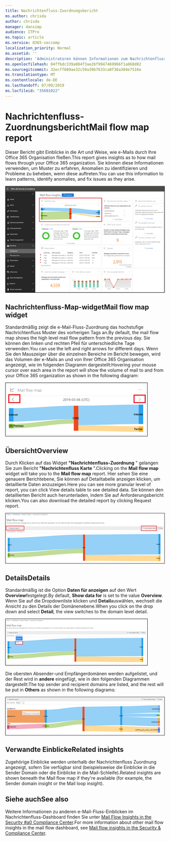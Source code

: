 ```yaml
---
title: Nachrichtenfluss-Zuordnungsbericht
ms.author: chrisda
author: chrisda
manager: dansimp
audience: ITPro
ms.topic: article
ms.service: O365-seccomp
localization_priority: Normal
ms.assetid: ''
description: 'Administratoren können Informationen zum Nachrichtenfluss-Zuordnungsbericht im Nachrichtenfluss-Dashboard im Security #a0 Compliance Center erhalten.'
ms.openlocfilehash: 04ffbdc339a084f3ae2bf9947469966f1a868d02
ms.sourcegitcommit: 32ecff689ae32c59a39b7633ca0f36a304e7516e
ms.translationtype: MT
ms.contentlocale: de-DE
ms.lasthandoff: 07/09/2019
ms.locfileid: "35601022"
---
```

# <a name="mail-flow-map-report"></a><span data-ttu-id="ea10d-103">Nachrichtenfluss-Zuordnungsbericht</span><span class="sxs-lookup"><span data-stu-id="ea10d-103">Mail flow map report</span></span>

<span data-ttu-id="ea10d-104">Dieser Bericht gibt Einblicke in die Art und Weise, wie e-Mails durch Ihre Office 365 Organisation fließen.</span><span class="sxs-lookup"><span data-stu-id="ea10d-104">This report gives insights as to how mail flows through your Office 365 organization.</span></span> <span data-ttu-id="ea10d-105">Sie können diese Informationen verwenden, um Muster zu erfahren, Anomalien zu identifizieren und Probleme zu beheben, wenn diese auftreten.</span><span class="sxs-lookup"><span data-stu-id="ea10d-105">You can use this information to learn patterns, identify anomalies, and fix issues as they arise.</span></span>

![Der Nachrichtenfluss-Zuordnungsbericht im Nachrichtenfluss-Dashboard im Security #a0 Compliance Center](media/mail-flow-map-selected.png)

## <a name="mail-flow-map-widget"></a><span data-ttu-id="ea10d-107">Nachrichtenfluss-Map-widget</span><span class="sxs-lookup"><span data-stu-id="ea10d-107">Mail flow map widget</span></span>

<span data-ttu-id="ea10d-108">Standardmäßig zeigt die e-Mail-Fluss-Zuordnung das hochstufige Nachrichtenfluss Muster des vorherigen Tags an.</span><span class="sxs-lookup"><span data-stu-id="ea10d-108">By default, the mail flow map shows the high level mail flow pattern from the previous day.</span></span> <span data-ttu-id="ea10d-109">Sie können den linken und rechten Pfeil für unterschiedliche Tage verwenden.</span><span class="sxs-lookup"><span data-stu-id="ea10d-109">You can use the left and right arrows for different days.</span></span> <span data-ttu-id="ea10d-110">Wenn Sie den Mauszeiger über die einzelnen Bereiche im Bericht bewegen, wird das Volumen der e-Mails an und von Ihrer Office 365 Organisation angezeigt, wie im folgenden Diagramm dargestellt:</span><span class="sxs-lookup"><span data-stu-id="ea10d-110">Hovering your mouse cursor over each area in the report will show the volume of mail to and from your Office 365 organization as shown in the following diagram:</span></span>

![Pfeile Links und rechts im Nachrichtenfluss-Map-widget](media/mail-flow-map-widget.png)

## <a name="overview"></a><span data-ttu-id="ea10d-112">Übersicht</span><span class="sxs-lookup"><span data-stu-id="ea10d-112">Overview</span></span>

<span data-ttu-id="ea10d-113">Durch Klicken auf das Widget **"Nachrichtenfluss-Zuordnung** " gelangen Sie zum Bericht **"Nachrichtenfluss Karte** ".</span><span class="sxs-lookup"><span data-stu-id="ea10d-113">Clicking on the **Mail flow map** widget will take you to the **Mail flow map** report.</span></span> <span data-ttu-id="ea10d-114">Hier sehen Sie eine genauere Berichtebene, Sie können auf Detailtabelle anzeigen klicken, um detaillierte Daten anzuzeigen.</span><span class="sxs-lookup"><span data-stu-id="ea10d-114">Here you can see more granular level of report, you can click View details table to see detailed data.</span></span> <span data-ttu-id="ea10d-115">Sie können den detaillierten Bericht auch herunterladen, indem Sie auf Anforderungsbericht klicken.</span><span class="sxs-lookup"><span data-stu-id="ea10d-115">You can also download the detailed report by clicking Request report.</span></span>

![Übersichtsansicht im Bericht "Nachrichtenfluss Übersicht"](media/mail-flow-map-overview.png)

## <a name="details"></a><span data-ttu-id="ea10d-117">Details</span><span class="sxs-lookup"><span data-stu-id="ea10d-117">Details</span></span>

<span data-ttu-id="ea10d-118">Standardmäßig ist die Option **Daten für anzeigen** auf den Wert **Overview**festgelegt.</span><span class="sxs-lookup"><span data-stu-id="ea10d-118">By default, **Show data for** is set to the value **Overview**.</span></span> <span data-ttu-id="ea10d-119">Wenn Sie auf die Dropdownliste klicken und **Detail**auswählen, wechselt die Ansicht zu den Details der Domänenebene.</span><span class="sxs-lookup"><span data-stu-id="ea10d-119">When you click on the drop down and select **Detail**, the view switches to the domain level detail.</span></span>

![Wählen Sie Detail in Show Data for in Overview View im Nachrichtenfluss-Zuordnungsbericht aus.](media/mail-flow-map-select-detail.png)

<span data-ttu-id="ea10d-121">Die obersten Absender-und Empfängerdomänen werden aufgelistet, und der Rest wird in **andere** eingefügt, wie in den folgenden Diagrammen dargestellt:</span><span class="sxs-lookup"><span data-stu-id="ea10d-121">The top sender and recipient domains are listed, and the rest will be put in **Others** as shown in the following diagrams:</span></span>

![Detailansicht im Nachrichtenfluss-Zuordnungsbericht](media/mail-flow-map-detail.png)

## <a name="related-insights"></a><span data-ttu-id="ea10d-123">Verwandte Einblicke</span><span class="sxs-lookup"><span data-stu-id="ea10d-123">Related insights</span></span>

<span data-ttu-id="ea10d-124">Zugehörige Einblicke werden unterhalb der Nachrichtenfluss Zuordnung angezeigt, sofern Sie verfügbar sind (beispielsweise die Einblicke in die Sender Domain oder die Einblicke in die Mail-Schleife).</span><span class="sxs-lookup"><span data-stu-id="ea10d-124">Related insights are shown beneath the Mail flow map if they're available (for example, the Sender domain insight or the Mail loop insight).</span></span>

## <a name="see-also"></a><span data-ttu-id="ea10d-125">Siehe auch</span><span class="sxs-lookup"><span data-stu-id="ea10d-125">See also</span></span>

<span data-ttu-id="ea10d-126">Weitere Informationen zu anderen e-Mail-Fluss-Einblicken im Nachrichtenfluss-Dashboard finden Sie unter [Mail Flow Insights in the Security #a0 Compliance Center](mail-flow-insights-v2.md).</span><span class="sxs-lookup"><span data-stu-id="ea10d-126">For more information about other mail flow insights in the mail flow dashboard, see [Mail flow insights in the Security & Compliance Center](mail-flow-insights-v2.md).</span></span>